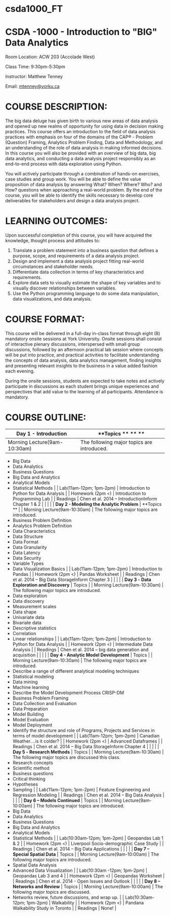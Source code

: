 # csda1000_FT

# CSDA -1000 - Introduction to &quot;BIG&quot; Data Analytics

Room Location: ACW 203 (Accolade West)

Class Time: 9:30pm-5:30pm

Instructor: Matthew Tenney

Email: mtenney@yorku.ca

# COURSE DESCRIPTION:

The big data deluge has given birth to various new areas of data analysis and opened up new realms of opportunity for using data in decision making practices. This course offers an introduction to the field of data analysis practices with emphasis on four of the domains of the CAP® - Problem (Question) Framing, Analytics Problem Finding, Data and Methodology, and an understanding of the role of data analysis in making informed decisions. In this course you will also be provided with an overview of big data, big data analytics, and conducting a data analysis project responsibly as an end-to-end process with data exploration using Python.

You will actively participate through a combination of hands-on exercises, case studies and group work. You will be able to define the value proposition of data analysis by answering What? When? Where? Who? and How? questions when approaching a real-world problem. By the end of the course, you will be able to identify the skills necessary to develop core deliverables for stakeholders and design a data analysis project.

# LEARNING OUTCOMES:

Upon successful completion of this course, you will have acquired the knowledge, thought process and attitudes to:

1. Translate a problem statement into a business question that defines a purpose, scope, and requirements of a data analysis project.
2. Design and implement a data analysis project fitting real-world circumstances and stakeholder needs.
3. Differentiate data collection in terms of key characteristics and requirements.
4. Explore data sets to visually estimate the shape of key variables and to visually discover relationships between variables.
5. Use the Python programming language to do some data manipulation, data visualizations, and data analysis.

# COURSE FORMAT:

This course will be delivered in a full-day in-class format through eight (8) mandatory onsite sessions at York University. Onsite sessions shall consist of interactive plenary discussions, interspersed with small group discussions, followed by an afternoon practical lab session where concepts will be put into practice, and practical activities to facilitate understanding the concepts of data analysis, data analytics management, finding insights and presenting relevant insights to the business in a value added fashion each evening.

During the onsite sessions, students are expected to take notes and actively participate in discussions as each student brings unique experiences and perspectives that add value to the learning of all participants. Attendance is mandatory.

# COURSE OUTLINE:

| **Day 1 - Introduction** | **Topics  **  **                                         ** |
| --- | --- |
| Morning Lecture(9am-10:30am) | The following major topics are introduced.
- Big Data
- Data Analytics
- Business Questions
- Big Data and Analytics
- Analytical Models
- Statistical Methods
  |
| Lab(11am-12pm; 1pm-2pm) | Introduction to Python for Data Analysis |
| Homework (2pm &lt;)   | Introduction to Programming Lab |
| Readings | Chen et al. 2014 – IntroductionInform Chapter 1 &amp; 2 |
|   |   |
| **Day 2 - Modeling the Analytic Problem** | **Topics                                            ** |
| Morning Lecture(9am-10:30am) | The following major topics are introduced.
- Business Problem Definition
- Analytics Problem Definition
- Data Characteristics
- Data Structure
- Data Format
- Data Granularity
- Data Latency
- Data Security
- Variable Types
- Data Visualization Basics
  |
| Lab(11am-12pm; 1pm-2pm) | Introduction to Pandas |
| Homework (2pm &lt;)   | Pandas Worksheet |
| Readings | Chen et al. 2014 – Big Data StorageInform Chapter 3 |
|   |   |
| **Day 3 -**  **Data Exploration and Discovery** | Topics                                     |
| Morning Lecture(9am-10:30am) | The following major topics are introduced.
- Data exploration
- Data discovery
- Measurement scales
- Data shape
- Univariate data
- Bivariate data
- Descriptive statistics
- Correlation
- Linear relationships
  |
| Lab(11am-12pm; 1pm-2pm) | Introduction to Python for Data Analysis |
| Homework (2pm &lt;)   | Intermediate Data Analysis |
| Readings | Chen et al. 2014 – big data generation and acquisition |
|   |   |
| **Day 4 - Analytic Model Development** | Topics                                             |
| Morning Lecture(9am-10:30am) | The following major topics are introduced.
- Describe a range of different analytical modeling techniques
- Statistical modeling
- Data mining
- Machine learning
- Describe the Model Development Process CRISP-DM
- Business Problem Framing
- Data Collection and Evaluation
- Data Preparation
- Model Building
- Model Evaluation
- Model Deployment
- Identify the structure and role of Programs, Projects and Services in terms of model development
  |
| Lab(11am-12pm; 1pm-2pm) | Canadian Weather….is it colder? |
| Homework (2pm &lt;)   |  Advanced Dataframes |
| Readings | Chen et al. 2014 – Big Data StorageInform Chapter 4 |
|   |   |
| **Day 5 -**  **Research Methods** | Topics                                             |
| Morning Lecture(9am-10:30am) | The following major topics are discussed this class.
- Research concepts
- Scientific method
- Business questions
- Critical thinking
- Hypotheses
- Sampling
  |
| Lab(11am-12pm; 1pm-2pm) | Feature Engineering and Regression Modeling |
| Readings | Chen et al. 2014 – Big Data Analysis |
|   |   |
| **Day 6 – Models Continued** | Topics                                             |
| Morning Lecture(9am-10:00am) | The following major topics are introduced.
- Big Data
- Data Analytics
- Business Questions
- Big Data and Analytics
- Analytical Models
- Statistical Methods
  |
| Lab(10:30am-12pm; 1pm-2pm) | Geopandas Lab 1 &amp; 2 |
| Homework (2pm &lt;)   | Liverpool Socio-demographic Case Study |
| Readings | Chen et al. 2014 – Big Data Applications |
|   |   |
| **Day 7 – Special Spatial Data** | Topics                                             |
| Morning Lecture(9am-10:00am) | The following major topics are introduced.
- Spatial Data Analysis
- Advanced Data Visualization
  |
| Lab(10:30am -12pm; 1pm-2pm) | Geopandas Lab 3 and 4 |
| Homework (2pm &lt;)   | Geopandas Worksheet |
| Readings | Chen et al. 2014  - Open Issues and Outlook |
|   |   |
| **Day 8 – Networks and Review** | Topics                                             |
| Morning Lecture(9am-10:00am) | The following major topics are discussed.
- Networks review, future discussions, and wrap up.
  |
| Lab(10:30am-12pm; 1pm-2pm) | Walkability |
| Homework (2pm &lt;)   | Pandana Walkability Study in Toronto |
| Readings | None! |